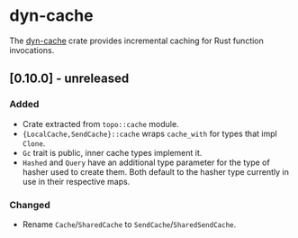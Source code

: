 # dyn-cache

The [dyn-cache](https://docs.rs/dyn-cache) crate provides incremental caching for Rust function
invocations.

<!-- categories: Added, Removed, Changed, Deprecated, Fixed, Security -->

## [0.10.0] - unreleased

### Added

- Crate extracted from `topo::cache` module.
- `{LocalCache,SendCache}::cache` wraps `cache_with` for types that impl `Clone`.
- `Gc` trait is public, inner cache types implement it.
- `Hashed` and `Query` have an additional type parameter for the type of hasher used to create them.
  Both default to the hasher type currently in use in their respective maps.

### Changed

- Rename `Cache`/`SharedCache` to `SendCache`/`SharedSendCache`.
